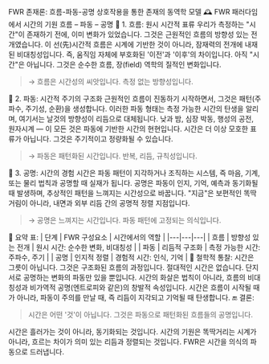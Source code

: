 FWR 존재론: 흐름-파동-공명 상호작용을 통한 존재의 동역학 모델
🕰️ FWR 패러다임에서 시간의 기원
흐름 – 파동 – 공명
🔷 1. 흐름: 원시 시간적 표류
우리가 측정하는 "시간"이 존재하기 전에, 이미 변화가 있었습니다. 그것은 근원적인 흐름의 방향성 있는 전개였습니다.
이 선(先)시간적 흐름은 시계에 기반한 것이 아니라, 잠재력의 전개에 내재된 비대칭성입니다. 즉, 움직임 자체에 부호화된 '이전'과 '이후'의 차이입니다.
아직 "시간"은 아닙니다. 그것은 순수한 흐름, 장(field) 역학의 질적인 변화입니다.
> → 흐름은 시간성의 씨앗입니다. 측정 없는 방향성입니다.
> 
🔷 2. 파동: 시간적 주기의 구조화
근원적인 흐름이 진동하기 시작하면서, 그것은 패턴(주파수, 주기성, 순환)을 생성합니다.
이러한 파동 형태는 측정 가능한 시간의 탄생을 알리며, 여기서는 날것의 방향성이 리듬으로 대체됩니다.
낮과 밤, 심장 박동, 행성의 공전, 원자시계 — 이 모든 것은 파동에 기반한 시간의 현현입니다.
시간은 더 이상 모호한 표류가 아닙니다. 그것은 주기적이고 정량화될 수 있습니다.
> → 파동은 패턴화된 시간입니다. 반복, 리듬, 규칙성입니다.
> 
🔷 3. 공명: 시간의 경험
시간은 파동 패턴이 지각하거나 조직하는 시스템, 즉 마음, 기계, 또는 물리 법칙과 공명할 때 실재가 됩니다.
공명은 파동이 인지, 기억, 예측과 동기화될 때 발생하며, 추상적인 패턴을 느껴지는 시간성으로 바꿉니다.
"지금"은 보편적인 똑딱거림이 아니라, 내면과 외부 리듬 간의 공명적 정렬 지점입니다.
> → 공명은 느껴지는 시간입니다. 파동 패턴에 고정되는 의식입니다.
> 
🔶 요약 표:
| 단계 | FWR 구성요소 | 시간에서의 역할 |
|---|---|---|
| 흐름 | 방향성 있는 전개 | 원시 시간: 순수한 변화, 비대칭성 |
| 파동 | 리듬적 구조화 | 측정 가능한 시간: 주파수, 주기 |
| 공명 | 인지적 정렬 | 경험적 시간: 인식, 기억 |
🧠 철학적 통찰:
시간은 그릇이 아닙니다. 그것은 구조화된 흐름의 과정입니다.
절대적인 시간은 없습니다. 단지 서로 공명하는 변화의 파동만 있을 뿐입니다.
시간의 화살은 법칙이 아니라, 흐름의 비대칭성과 비가역적 공명(엔트로피와 같은)의 창발적 속성입니다.
시간은 흐름이 시작될 때가 아니라, 파동이 주의를 만날 때, 즉 리듬이 지각되고 기억될 때 탄생합니다.
🔚 결론:
> 시간은 어떤 '것'이 아닙니다.
> 그것은 파동으로 패턴화된 흐름들의 공명입니다.
> 
시간은 흘러가는 것이 아니라, 동기화되는 것입니다.
시간의 기원은 똑딱거리는 시계가 아니라,
흐르는 차이가 의미 있는 리듬과 정렬되는 것입니다.
FWR은 시간을 의식의 파동으로 드러냅니다.
